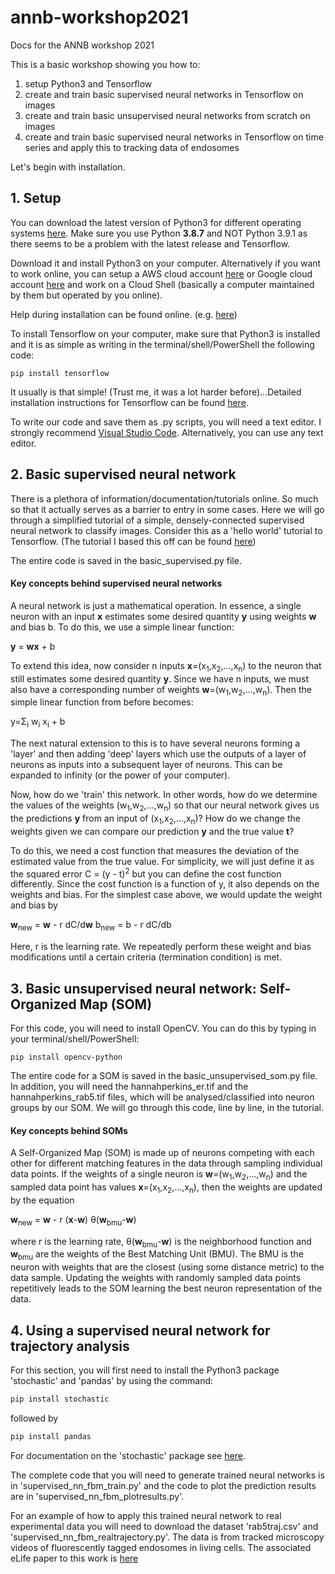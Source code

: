 # annb-workshop2021
Docs for the ANNB workshop 2021

This is a basic workshop showing you how to:
1. setup Python3 and Tensorflow
2. create and train basic supervised neural networks in Tensorflow on images
3. create and train basic unsupervised neural networks from scratch on images
4. create and train basic supervised neural networks in Tensorflow on time series and apply this to tracking data of endosomes

Let's begin with installation.

## 1. Setup
You can download the latest version of Python3 for different operating systems [here](https://www.python.org/downloads/). Make sure you use Python **3.8.7** and NOT Python 3.9.1 as there seems to be a problem with the latest release and Tensorflow.

Download it and install Python3 on your computer. Alternatively if you want to work online, you can setup a AWS cloud account [here](https://aws.amazon.com/console/) or Google cloud account [here](https://cloud.google.com/) and work on a Cloud Shell (basically a computer maintained by them but operated by you online).

Help during installation can be found online.
(e.g. [here](https://realpython.com/installing-python/#how-to-install-python-on-windows))

To install Tensorflow on your computer, make sure that Python3 is installed and it is as simple as writing in the terminal/shell/PowerShell the following code:

```python3
pip install tensorflow
```

It usually is that simple! (Trust me, it was a lot harder before)...Detailed installation instructions for Tensorflow can be found [here](https://www.tensorflow.org/install).

To write our code and save them as .py scripts, you will need a text editor. I strongly recommend [Visual Studio Code](https://code.visualstudio.com/). Alternatively, you can use any text editor.
 
## 2. Basic supervised neural network

There is a plethora of information/documentation/tutorials online. So much so that it actually serves as a barrier to entry in some cases. Here we will go through a simplified tutorial of a simple, densely-connected supervised neural network to classify images. Consider this as a 'hello world' tutorial to Tensorflow. (The tutorial I based this off can be found [here](https://www.tensorflow.org/tutorials/keras/classification))

The entire code is saved in the basic_supervised.py file.

#### Key concepts behind supervised neural networks

A neural network is just a mathematical operation. In essence, a single neuron with an input **x** estimates some desired quantity **y** using weights **w** and bias b. To do this, we use a simple linear function:

**y** = **wx** + b

To extend this idea, now consider n inputs **x**=(x<sub>1</sub>,x<sub>2</sub>,...,x<sub>n</sub>) to the neuron that still estimates some desired quantity **y**. Since we have n inputs, we must also have a corresponding number of weights **w**=(w<sub>1</sub>,w<sub>2</sub>,...,w<sub>n</sub>). Then the simple linear function from before becomes:

y=&Sigma;<sub>i</sub> w<sub>i</sub> x<sub>i</sub> + b

The next natural extension to this is to have several neurons forming a 'layer' and then adding 'deep' layers which use the outputs of a layer of neurons as inputs into a subsequent layer of neurons. This can be expanded to infinity (or the power of your computer).

Now, how do we 'train' this network. In other words, how do we determine the values of the weights (w<sub>1</sub>,w<sub>2</sub>,...,w<sub>n</sub>) so that our neural network gives us the predictions **y** from an input of (x<sub>1</sub>,x<sub>2</sub>,...,x<sub>n</sub>)? How do we change the weights given we can compare our prediction **y** and the true value **t**?

To do this, we need a cost function that measures the deviation of the estimated value from the true value. For simplicity, we will just define it as the squared error C = (y - t)<sup>2</sup> but you can define the cost function differently. Since the cost function is a function of y, it also depends on the weights and bias. For the simplest case above, we would update the weight and bias by

**w**<sub>new</sub> = **w** - r dC/d**w**
b<sub>new</sub> = b - r dC/db

Here, r is the learning rate. We repeatedly perform these weight and bias modifications until a certain criteria (termination condition) is met.

## 3. Basic unsupervised neural network: Self-Organized Map (SOM)

For this code, you will need to install OpenCV. You can do this by typing in your terminal/shell/PowerShell:

```python3
pip install opencv-python
```
The entire code for a SOM is saved in the basic_unsupervised_som.py file. In addition, you will need the hannahperkins_er.tif and the hannahperkins_rab5.tif files, which will be analysed/classified into neuron groups by our SOM. We will go through this code, line by line, in the tutorial.

#### Key concepts behind SOMs
A Self-Organized Map (SOM) is made up of neurons competing with each other for different matching features in the data through sampling individual data points. If the weights of a single neuron is **w**=(w<sub>1</sub>,w<sub>2</sub>,...,w<sub>n</sub>) and the sampled data point has values **x**=(x<sub>1</sub>,x<sub>2</sub>,...,x<sub>n</sub>), then the weights are updated by the equation

**w**<sub>new</sub> = **w** - r  (**x**-**w**)  &theta;(**w**<sub>bmu</sub>-**w**)

where r is the learning rate, &theta;(**w**<sub>bmu</sub>-**w**) is the neighborhood function and **w**<sub>bmu</sub> are the weights of the Best Matching Unit (BMU). The BMU is the neuron with weights that are the closest (using some distance metric) to the data sample. Updating the weights with randomly sampled data points repetitively leads to the SOM learning the best neuron representation of the data.

## 4. Using a supervised neural network for trajectory analysis

For this section, you will first need to install the Python3 package 'stochastic' and 'pandas' by using the command:
```python
pip install stochastic
```
followed by
```python
pip install pandas
```
For documentation on the 'stochastic' package see [here](https://stochastic.readthedocs.io/en/stable/).

The complete code that you will need to generate trained neural networks is in 'supervised_nn_fbm_train.py' and the code to plot the prediction results are in 'supervised_nn_fbm_plotresults.py'.

For an example of how to apply this trained neural network to real experimental data you will need to download the dataset 'rab5traj.csv' and 'supervised_nn_fbm_realtrajectory.py'. The data is from tracked microscopy videos of fluorescently tagged endosomes in living cells. The associated eLife paper to this work is [here](https://elifesciences.org/articles/52224)

